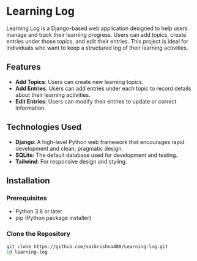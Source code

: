 # Learning Log

Learning Log is a Django-based web application designed to help users manage and track their learning progress. Users can add topics, create entries under those topics, and edit their entries. This project is ideal for individuals who want to keep a structured log of their learning activities.

## Features

- **Add Topics**: Users can create new learning topics.
- **Add Entries**: Users can add entries under each topic to record details about their learning activities.
- **Edit Entries**: Users can modify their entries to update or correct information.

## Technologies Used

- **Django**: A high-level Python web framework that encourages rapid development and clean, pragmatic design.
- **SQLite**: The default database used for development and testing.
- **Tailwind**: For responsive design and styling.

## Installation

### Prerequisites

- Python 3.8 or later
- pip (Python package installer)

### Clone the Repository

```bash
git clone https://github.com/saikrishna488/Learning-log.git
cd learning-log
